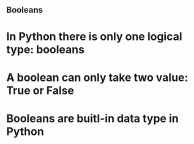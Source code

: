 Booleans
--------
# In Python there is only one logical type: booleans
# A boolean can only take two value: True or False
# Booleans are buitl-in data type in Python